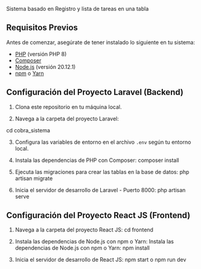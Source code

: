 Sistema basado en Registro y lista de tareas en una tabla

## Requisitos Previos

Antes de comenzar, asegúrate de tener instalado lo siguiente en tu sistema:

- [PHP](https://www.php.net/) (versión PHP 8)
- [Composer](https://getcomposer.org/)
- [Node.js](https://nodejs.org/) (versión 20.12.1)
- [npm](https://www.npmjs.com/) o [Yarn](https://yarnpkg.com/)

## Configuración del Proyecto Laravel (Backend)

1. Clona este repositorio en tu máquina local.

2. Navega a la carpeta del proyecto Laravel:

cd cobra_sistema

3. Configura las variables de entorno en el archivo `.env` según tu entorno local.

4. Instala las dependencias de PHP con Composer:
	composer install

5. Ejecuta las migraciones para crear las tablas en la base de datos:
	php artisan migrate

6. Inicia el servidor de desarrollo de Laravel - Puerto 8000:
	php artisan serve


## Configuración del Proyecto React JS (Frontend)
1. Navega a la carpeta del proyecto React JS:
cd frontend


2. Instala las dependencias de Node.js con npm o Yarn:
Instala las dependencias de Node.js con npm o Yarn:
npm install

3. Inicia el servidor de desarrollo de React JS:
npm start o npm run dev
